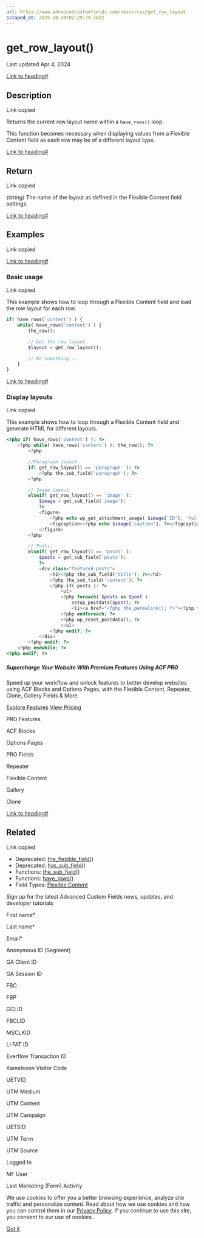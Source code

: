 ```yaml
---
url: https://www.advancedcustomfields.com/resources/get_row_layout
scraped_at: 2025-10-20T02:29:29.702Z
---
```


# get\_row\_layout()

Last updated Apr 4, 2024

[Link to heading#](https://www.advancedcustomfields.com/resources/get_row_layout/#description)

## Description

Link copied

Returns the current row layout name within a `have_rows()` loop.

This function becomes necessary when displaying values from a Flexible Content field as each row may be of a different layout type.

[Link to heading#](https://www.advancedcustomfields.com/resources/get_row_layout/#return)

## Return

Link copied

_(string)_ The name of the layout as defined in the Flexible Content field settings.

[Link to heading#](https://www.advancedcustomfields.com/resources/get_row_layout/#examples)

## Examples

Link copied

[Link to heading#](https://www.advancedcustomfields.com/resources/get_row_layout/#basic-usage)

### Basic usage

Link copied

This example shows how to loop through a Flexible Content field and load the row layout for each row.

```php
if( have_rows('content') ) {
    while( have_rows('content') ) {
        the_row();

        // Get the row layout.
        $layout = get_row_layout();

        // Do something...
    }
}
```

[Link to heading#](https://www.advancedcustomfields.com/resources/get_row_layout/#display-layouts)

### Display layouts

Link copied

This example shows how to loop through a Flexible Content field and generate HTML for different layouts.

```php
<?php if( have_rows('content') ): ?>
    <?php while( have_rows('content') ): the_row(); ?>
        <?php

        //Paragraph layout.
        if( get_row_layout() == 'paragraph' ): ?>
            <?php the_sub_field('paragraph'); ?>
        <?php

        // Image layout.
        elseif( get_row_layout() == 'image' ):
            $image = get_sub_field('image');
            ?>
            <figure>
                <?php echo wp_get_attachment_image( $image['ID'], 'full' ); ?>
                <figcaption><?php echo $image['caption']; ?></figcaption>
            </figure>
        <?php

        // Posts.
        elseif( get_row_layout() == 'posts' ):
            $posts = get_sub_field('posts');
            ?>
            <div class="featured-posts">
                <h2><?php the_sub_field('title'); ?></h2>
                <?php the_sub_field('content'); ?>
                <?php if( posts ): ?>
                    <ul>
                    <?php foreach( $posts as $post ):
                        setup_postdata($post); ?>
                        <li><a href="<?php the_permalink(); ?>"><?php the_title(); ?></a></li>
                    <?php endforeach; ?>
                    <?php wp_reset_postdata(); ?>
                    </ul>
                <?php endif; ?>
            </div>
        <?php endif; ?>
    <?php endwhile; ?>
<?php endif; ?>
```

##### Supercharge Your Website With Premium Features Using ACF PRO

Speed up your workflow and unlock features to better develop websites using ACF Blocks and Options Pages, with the Flexible Content, Repeater,
Clone, Gallery Fields & More.


[Explore Features](https://www.advancedcustomfields.com/pro/) [View Pricing](https://www.advancedcustomfields.com/pro/#pricing-table/)

PRO Features

ACF Blocks

Options Pages

PRO Fields

Repeater

Flexible Content

Gallery

Clone

[Link to heading#](https://www.advancedcustomfields.com/resources/get_row_layout/#related)

## Related

Link copied

- Deprecated: [the\_flexible\_field()](https://www.advancedcustomfields.com/resources/the_flexible_field/)
- Deprecated: [has\_sub\_field()](https://www.advancedcustomfields.com/resources/has_sub_field/)
- Functions: [the\_sub\_field()](https://www.advancedcustomfields.com/resources/the_sub_field/)
- Functions: [have\_rows()](https://www.advancedcustomfields.com/resources/have_rows/)
- Field Types: [Flexible Content](https://www.advancedcustomfields.com/resources/flexible-content/)

Sign up for the latest Advanced Custom Fields news, updates, and developer tutorials

First name\*

Last name\*

Email\*

Anonymous ID (Segment)

GA Client ID

GA Session ID

FBC

FBP

GCLID

FBCLID

MSCLKID

LI FAT ID

Everflow Transaction ID

Kameleoon Visitor Code

UETVID

UTM Medium

UTM Content

UTM Campaign

UETSID

UTM Term

UTM Source

Logged In

MF User

Last Marketing (Form) Activity

We use cookies to offer you a better browsing experience, analyze site traffic and personalize content. Read about how we use cookies and how you can control them in our [Privacy Policy](https://wpengine.com/legal/privacy/). If you continue to use this site, you consent to our use of cookies.

[Got it](https://www.advancedcustomfields.com/resources/get_row_layout/#)